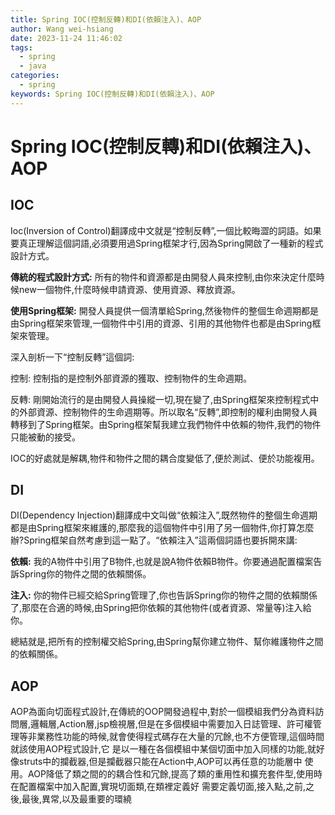```yaml
---
title: Spring IOC(控制反轉)和DI(依賴注入)、AOP
author: Wang wei-hsiang
date: 2023-11-24 11:46:02
tags:
  - spring
  - java
categories:
  - spring
keywords: Spring IOC(控制反轉)和DI(依賴注入)、AOP
---
```


# Spring IOC(控制反轉)和DI(依賴注入)、AOP

## IOC
Ioc(Inversion of Control)翻譯成中文就是“控制反轉”,一個比較晦澀的詞語。如果要真正理解這個詞語,必須要用過Spring框架才行,因為Spring開啟了一種新的程式設計方式。

**傳統的程式設計方式:** 所有的物件和資源都是由開發人員來控制,由你來決定什麼時候new一個物件,什麼時候申請資源、使用資源、釋放資源。

**使用Spring框架:** 開發人員提供一個清單給Spring,然後物件的整個生命週期都是由Spring框架來管理,一個物件中引用的資源、引用的其他物件也都是由Spring框架來管理。

深入剖析一下“控制反轉”這個詞:

控制: 控制指的是控制外部資源的獲取、控制物件的生命週期。

反轉: 剛開始流行的是由開發人員操縱一切,現在變了,由Spring框架來控制程式中的外部資源、控制物件的生命週期等。所以取名“反轉”,即控制的權利由開發人員轉移到了Spring框架。由Spring框架幫我建立我們物件中依賴的物件,我們的物件只能被動的接受。

IOC的好處就是解耦,物件和物件之間的耦合度變低了,便於測試、便於功能複用。

## DI
DI(Dependency Injection)翻譯成中文叫做“依賴注入”,既然物件的整個生命週期都是由Spring框架來維護的,那麼我的這個物件中引用了另一個物件,你打算怎麼辦?Spring框架自然考慮到這一點了。“依賴注入”這兩個詞語也要拆開來講:

**依賴:** 我的A物件中引用了B物件,也就是說A物件依賴B物件。你要通過配置檔案告訴Spring你的物件之間的依賴關係。

**注入:** 你的物件已經交給Spring管理了,你也告訴Spring你的物件之間的依賴關係了,那麼在合適的時候,由Spring把你依賴的其他物件(或者資源、常量等)注入給你。

總結就是,把所有的控制權交給Spring,由Spring幫你建立物件、幫你維護物件之間的依賴關係。

## AOP

AOP為面向切面程式設計,在傳統的OOP開發過程中,對於一個模組我們分為資料訪問層,邏輯層,Action層,jsp檢視層,但是在多個模組中需要加入日誌管理、許可權管理等非業務性功能的時候,就會使得程式碼存在大量的冗餘,也不方便管理,這個時間就該使用AOP程式設計,它
是以一種在各個模組中某個切面中加入同樣的功能,就好像struts中的攔截器,但是攔截器只能在Action中,AOP可以再任意的功能層中
使用。AOP降低了類之間的的耦合性和冗餘,提高了類的重用性和擴充套件型,使用時在配置檔案中加入配置,實現切面類,在類裡定義好
需要定義切面,接入點,之前,之後,最後,異常,以及最重要的環繞
